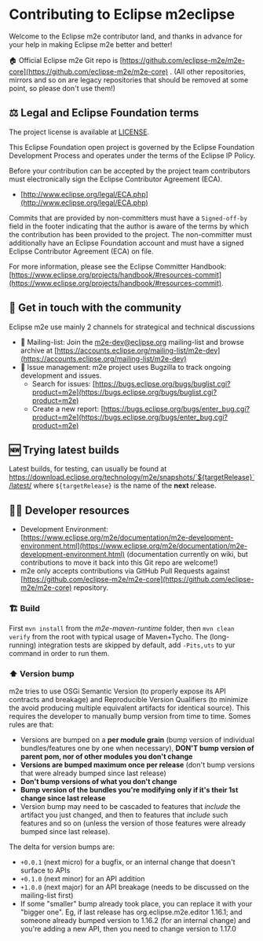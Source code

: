 # Contributing to Eclipse m2eclipse

Welcome to the Eclipse m2e contributor land, and thanks in advance for your help in making Eclipse m2e better and better!

🏠 Official Eclipse m2e Git repo is [https://github.com/eclipse-m2e/m2e-core](https://github.com/eclipse-m2e/m2e-core) . (All other repositories, mirrors and so on are legacy repositories that should be removed at some point, so please don't use them!)

## ⚖️ Legal and Eclipse Foundation terms

The project license is available at [LICENSE](LICENSE).

This Eclipse Foundation open project is governed by the Eclipse Foundation
Development Process and operates under the terms of the Eclipse IP Policy.

Before your contribution can be accepted by the project team contributors must
electronically sign the Eclipse Contributor Agreement (ECA).

* [http://www.eclipse.org/legal/ECA.php](http://www.eclipse.org/legal/ECA.php)

Commits that are provided by non-committers must have a `Signed-off-by` field in
the footer indicating that the author is aware of the terms by which the
contribution has been provided to the project. The non-committer must
additionally have an Eclipse Foundation account and must have a signed Eclipse
Contributor Agreement (ECA) on file.

For more information, please see the Eclipse Committer Handbook:
[https://www.eclipse.org/projects/handbook/#resources-commit](https://www.eclipse.org/projects/handbook/#resources-commit).

## 💬 Get in touch with the community

Eclipse m2e use mainly 2 channels for strategical and technical discussions

* 📧 Mailing-list: Join the m2e-dev@eclipse.org mailing-list and browse archive at [https://accounts.eclipse.org/mailing-list/m2e-dev](https://accounts.eclipse.org/mailing-list/m2e-dev)
* 🐞 Issue management: m2e project uses Bugzilla to track ongoing development and issues.
    * Search for issues: [https://bugs.eclipse.org/bugs/buglist.cgi?product=m2e](https://bugs.eclipse.org/bugs/buglist.cgi?product=m2e)
    * Create a new report: [https://bugs.eclipse.org/bugs/enter_bug.cgi?product=m2e](https://bugs.eclipse.org/bugs/enter_bug.cgi?product=m2e)

## 🆕 Trying latest builds

Latest builds, for testing, can usually be found at https://download.eclipse.org/technology/m2e/snapshots/`${targetRelease}`/latest/ where `${targetRelease}` is the name of the **next** release.

## 🧑‍💻 Developer resources

* Development Environment: [https://www.eclipse.org/m2e/documentation/m2e-development-environment.html](https://www.eclipse.org/m2e/documentation/m2e-development-environment.html) (documentation currently on wiki, but contributions to move it back into this Git repo are welcome!)
* m2e only accepts contributions via GitHub Pull Requests against [https://github.com/eclipse-m2e/m2e-core](https://github.com/eclipse-m2e/m2e-core) repository.

### 🏗️ Build

First `mvn install` from the _m2e-maven-runtime_ folder, then `mvn clean verify` from the root with typical usage of Maven+Tycho. The (long-running) integration tests are skipped by default, add `-Pits,uts` to yur command in order to run them.

### ⬆️ Version bump

m2e tries to use OSGi Semantic Version (to properly expose its API contracts and breakage) and Reproducible Version Qualifiers (to minimize the avoid producing multiple equivalent artifacts for identical source). This requires the developer to manually bump version from time to time. Somes rules are that:

* Versions are bumped on a __per module grain__ (bump version of individual bundles/features one by one when necessary), __DON'T bump version of parent pom, nor of other modules you don't change__
* __Versions are bumped maximum once per release__ (don't bump versions that were already bumped since last release)
* __Don't bump versions of what you don't change__
* __Bump version of the bundles you're modifying only if it's their 1st change since last release__
* Version bump may need to be cascaded to features that *include* the artifact you just changed, and then to features that *include* such features and so on (unless the version of those features were already bumped since last release).

The delta for version bumps are:

* `+0.0.1` (next micro) for a bugfix, or an internal change that doesn't surface to APIs
* `+0.1.0` (next minor) for an API addition
* `+1.0.0` (next major) for an API breakage (needs to be discussed on the mailing-list first)
* If some "smaller" bump already took place, you can replace it with your "bigger one". Eg, if last release has org.eclipse.m2e.editor 1.16.1; and someone already bumped version to 1.16.2 (for an internal change) and you're adding a new API, then you need to change version to 1.17.0
